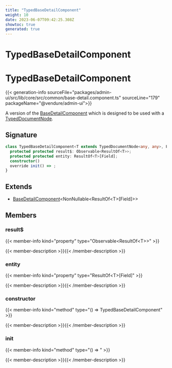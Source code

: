 ```yaml
---
title: "TypedBaseDetailComponent"
weight: 10
date: 2023-06-07T09:42:25.308Z
showtoc: true
generated: true
---
```

<!-- This file was generated from the Vendure source. Do not modify. Instead, re-run the "docs:build" script -->

# TypedBaseDetailComponent
<div class="symbol">


# TypedBaseDetailComponent

{{< generation-info sourceFile="packages/admin-ui/src/lib/core/src/common/base-detail.component.ts" sourceLine="179" packageName="@vendure/admin-ui">}}

A version of the <a href='/admin-ui-api/list-detail-views/base-detail-component#basedetailcomponent'>BaseDetailComponent</a> which is designed to be used with a
[TypedDocumentNode](https://the-guild.dev/graphql/codegen/plugins/typescript/typed-document-node).

## Signature

```TypeScript
class TypedBaseDetailComponent<T extends TypedDocumentNode<any, any>, Field extends keyof ResultOf<T>> extends BaseDetailComponent<NonNullable<ResultOf<T>[Field]>> {
  protected protected result$: Observable<ResultOf<T>>;
  protected protected entity: ResultOf<T>[Field];
  constructor()
  override init() => ;
}
```
## Extends

 * <a href='/admin-ui-api/list-detail-views/base-detail-component#basedetailcomponent'>BaseDetailComponent</a>&#60;NonNullable&#60;ResultOf&#60;T&#62;[Field]&#62;&#62;


## Members

### result$

{{< member-info kind="property" type="Observable&#60;ResultOf&#60;T&#62;&#62;"  >}}

{{< member-description >}}{{< /member-description >}}

### entity

{{< member-info kind="property" type="ResultOf&#60;T&#62;[Field]"  >}}

{{< member-description >}}{{< /member-description >}}

### constructor

{{< member-info kind="method" type="() => TypedBaseDetailComponent"  >}}

{{< member-description >}}{{< /member-description >}}

### init

{{< member-info kind="method" type="() => "  >}}

{{< member-description >}}{{< /member-description >}}


</div>
